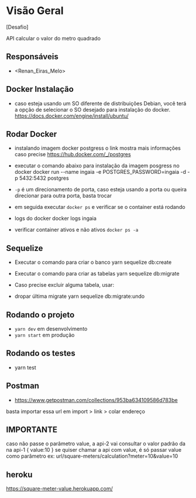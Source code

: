 # Visão Geral

[Desafio]

API calcular o valor do metro quadrado

## Responsáveis

- <Renan_Eiras_Melo>

## Docker Instalação

- caso esteja usando um SO diferente de distribuições Debian, você terá a opção de selecionar o SO desejado para instalação do docker.
https://docs.docker.com/engine/install/ubuntu/

## Rodar Docker

- instalando imagem docker postgress
  o link mostra mais informações caso precise
https://hub.docker.com/_/postgres

- executar o comando abaixo para instalação da imagem posgress no docker
docker run --name ingaia -e POSTGRES_PASSWORD=ingaia -d -p 5432:5432 postgres
- `-p` é um direcionamento de porta, caso esteja usando a porta ou queira direcionar para outra porta, basta trocar
- em seguida executar `docker ps` e verificar se o container está rodando
- logs do docker
docker logs ingaia
- verificar container ativos e não ativos `docker ps -a`

## Sequelize

- Executar o comando para criar o banco
yarn sequelize db:create

- Executar o comando para criar as tabelas
yarn sequelize db:migrate

- Caso precise excluir alguma tabela, usar:

- dropar última migrate
yarn sequelize db:migrate:undo

## Rodando o projeto

- `yarn dev` em desenvolvimento
- `yarn start` em produção

## Rodando os testes

- yarn test

## Postman

- https://www.getpostman.com/collections/953ba634109586d783be

basta importar essa url em import > link > colar endereço


## IMPORTANTE

caso não passe o parâmetro value, a api-2 vai consultar o valor padrão da na api-1 { value:10 }
se quiser chamar a api com value, é só passar value como parâmetro
ex: url/square-meters/calculation?meter=10&value=10

## heroku
https://square-meter-value.herokuapp.com/
